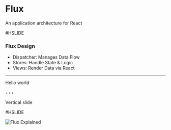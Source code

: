  # Flux

An application architecture for React

#HSLIDE

### Flux Design

- Dispatcher: Manages Data Flow
- Stores: Handle State & Logic
- Views: Render Data via React

---

Hello world

+++

Vertical slide

#HSLIDE

![Flux Explained](https://facebook.github.io/flux/img/flux-simple-f8-diagram-explained-1300w.png)